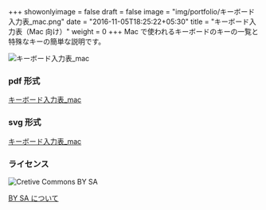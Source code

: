 +++
showonlyimage = false
draft = false
image = "img/portfolio/キーボード入力表_mac.png"
date = "2016-11-05T18:25:22+05:30"
title = "キーボード入力表（Mac 向け）"
weight = 0
+++
Mac で使われるキーボードのキーの一覧と特殊なキーの簡単な説明です。
<!--more-->

![キーボード入力表_mac](../../img/portfolio/キーボード入力表_mac.png "キーボード入力表_mac")

### pdf 形式
[キーボード入力表_mac](../../../キーボード入力表_mac.pdf "キーボード入力表_mac.pdf")


### svg 形式

[キーボード入力表_mac](../../../キーボード入力表_mac.svg "キーボード入力表_mac.svg")


### ライセンス
![Cretive Commons BY SA](https://komtmt.files.wordpress.com/2015/04/by-sa.png?w=300&h=105)

[BY SA について](https://creativecommons.org/licenses/by-sa/4.0/deed.ja)
